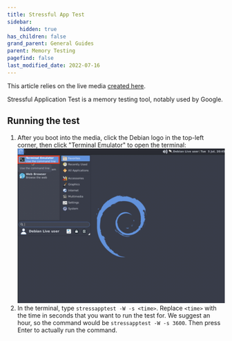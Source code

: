 ```yaml
---
title: Stressful App Test
sidebar:
    hidden: true
has_children: false
grand_parent: General Guides
parent: Memory Testing
pagefind: false
last_modified_date: 2022-07-16
---
```




This article relies on the live media [created here](/docs/live-sessions/linux-live-session).

Stressful Application Test is a memory testing tool, notably used by Google.

## Running the test
1. After you boot into the media, click the Debian logo in the top-left corner, then click "Terminal Emulator" to open the terminal:
![terminal](../../../../assets/stressapptest/terminal.webp)
2. In the terminal, type `stressapptest -W -s <time>`. Replace `<time>` with the time in seconds that you want to run the test for. We suggest an hour, so the command would be `stressapptest -W -s 3600`. Then press Enter to actually run the command.
